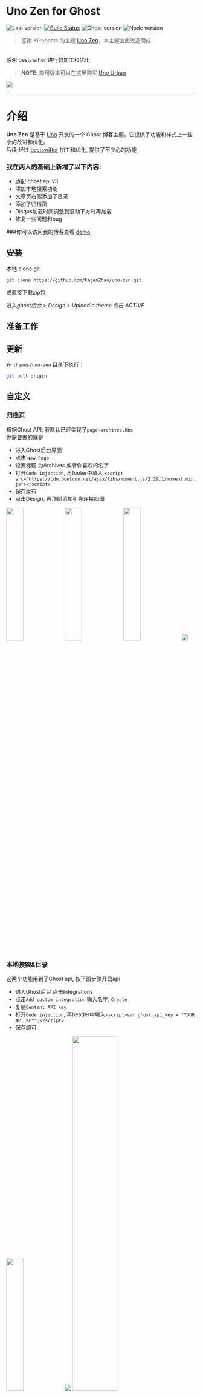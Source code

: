 # Uno Zen for Ghost

![Last version](https://img.shields.io/github/tag/bestswifter/uno-zen.svg?style=flat-square)
[![Build Status](http://img.shields.io/travis/Kikobeats/uno-zen/master.svg?style=flat-square)](https://travis-ci.org/Kikobeats/uno-zen)
![Ghost version](https://img.shields.io/badge/Ghost-0.8.x-brightgreen.svg?style=flat-square)
![Node version](https://img.shields.io/node/v/uno-zen.svg?style=flat-square)


> 感谢 Kikobeats 的主题 [Uno Zen](https://github.com/Kikobeats/uno-zen)，本主题由此改造而成
<br>
 感谢 bestswifter 进行的加工和优化

> **NOTE**: 商用版本可以在这里购买 [Uno Urban](https://sellfy.com/p/G5kK).

[<img src="http://i.imgur.com/LCSB4Ca.jpg">](http://kikobeats.com)

---

# 介绍

**Uno Zen** 是基于 [Uno](https://github.com/daleanthony/Uno) 开发的一个 Ghost 博客主题。它提供了功能和样式上一些小的改进和优化。
<br>
后续 经过 [bestswifter](https://bestswifter.com) 加工和优化, 提供了不少心的功能

### 我在两人的基础上新增了以下内容:
* 适配 ghost api v3
* 添加本地搜索功能
* 文章页右侧添加了目录
* 添加了归档页
* Disqus加载时间调整到滚动下方时再加载
* 修复一些问题和bug


###你可以访问我的博客查看 [demo](https://www.kagenz.com)

## 安装

本地 clone git
```bash
git clone https://github.com/kagenZhao/uno-zen.git
```
或直接下载zip包

进入*ghost后台* > *Design* > *Upload a theme*
点击 *ACTIVE*

## 准备工作

## 更新

在 `themes/uno-zen` 目录下执行：

```bash
git pull origin
``` 

## 自定义

### 归档页
根据Ghost API, 我默认已经实现了`page-archives.hbs`
<br>
你需要做的就是
- 进入Ghost后台界面
- 点击 `New Page` 
- 设置标题 为Archives 或者你喜欢的名字
- 打开`Code injection`, 再footer中填入
  `<script src="https://cdn.bootcdn.net/ajax/libs/moment.js/2.29.1/moment.min.js"></script>`
- 保存发布
- 点击Design, 再顶部添加引导连接如图


<div>
<img src="https://oss.kagenz.com/ghost/20210128175444.png" width="30%">
<img src="https://oss.kagenz.com/ghost/20210128175828.png" width="30%">
<img src="https://oss.kagenz.com/ghost/20210128175936.png" width="30%">
<img src="https://oss.kagenz.com/ghost/20210128180202.png">
</div>


### 本地搜索&目录
这两个功能用到了Ghost api, 按下面步骤开启api
- 进入Ghost后台 点击Integrations
- 点击`Add custom integration` 输入名字, `Create`
- 复制`Content API key`
- 打开`Code injection`, 再header中填入`<script>var ghost_api_key = "YOUR API KEY";</script>`
- 保存即可

<div>
<img src="https://oss.kagenz.com/ghost/20210128180442.png" width="30%">
<img src="https://oss.kagenz.com/ghost/20210128180639.png">
<img src="https://oss.kagenz.com/ghost/20210128180801.png" width="49%">
<img src="https://oss.kagenz.com/ghost/20210128180920.png" width="49%">
<img src="https://oss.kagenz.com/ghost/20210128181106.png">
</div>



### 代码高亮

采用 [prism.js](https://prismjs.com/) 做代码高亮, 默认加载了基础css和js
<br>
为了减少js的加载数量, 使用者需要在每一篇post中单独设置*Code injection* > `Post footer {{ghost_foot}}`

```js
<script type="text/javascript" src="https://cdnjs.cloudflare.com/ajax/libs/prism/1.23.0/components/prism-bash.min.js"></script>
```

### 社交按钮与图标

采用 [Font Awesome](http://fontawesome.io/) 的图标字体来展示社交按钮，请参考我的 `partials/social.hbs` 文件中的代码：

```html
<a href="https://github.com/bestswifter" title="@KtZhang 的 Github" target="_blank">
  <i class='social fa fa-github'></i>
  <span class="label">Github</span>
</a>

<a href="http://weibo.com/bestswifter" title="@bestswifter" target="_blank">
  <i class='social fa fa-weibo'></i>
  <span class="label">weibo</span>
</a>
```

如果你需要使用别的图片，只要去 [Font Awesome](http://fontawesome.io/) 官网查一查图片名即可。

### 头像与封面

封面图片可以直接在 ghost 后台进行配置。

使用 [Favicon Generator](http://realfavicongenerator.net/) 生成不同平台下的头像图片，并放入 `assets/img` 文件夹下。

### 文章列表的总标题

在[我的博客](https://bestswifter.com)中，你可以看到所有文章的最上方有一个大标题：**作品集**，如果你想换成别的名字，可以在 ghost 后台插入代码，在 `{{ghost_head}}` 中加入以下代码：

```js
<script>
var posts_headline = '作品集 ';
</script>
```

### Disqus 评论管理

只要在 `{{ghost_head}}` 中加入你的站点的 shortname 即可：

```js
<script>
var disqus_shortname = 'bestswifter'; // 改成自己的 shortname
</script>
```

### 时间统计

所有的文章都会显示 “xxx Days Ago”，表示这是你多久以前的文章。原来的代码似乎与中文版ghost不兼容，我做了一些修改，具体效果可以参考[我的博客](https://bestswifter.com)。

### 自定义导航页

你可以为你的博客配置多个导航页，比如 ”关于“ 页面。这个可以在 ghost 的后台进行配置。

### TODO

uno-zen 是一个非常优秀的主题，作者还在不断的对他进行更新，我也会不断探索新的功能并与大家分享。

## License

MIT © [KagenZhao](https://www.kagenz.com)
